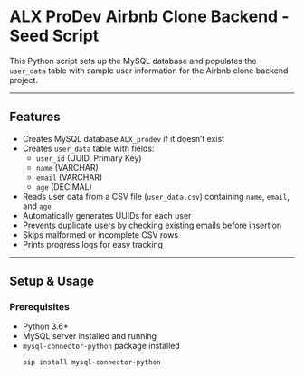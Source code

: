 # ALX ProDev Airbnb Clone Backend - Seed Script

This Python script sets up the MySQL database and populates the `user_data` table with sample user information for the Airbnb clone backend project.

---

## Features

- Creates MySQL database `ALX_prodev` if it doesn’t exist  
- Creates `user_data` table with fields:
  - `user_id` (UUID, Primary Key)  
  - `name` (VARCHAR)  
  - `email` (VARCHAR)  
  - `age` (DECIMAL)  
- Reads user data from a CSV file (`user_data.csv`) containing `name`, `email`, and `age`  
- Automatically generates UUIDs for each user  
- Prevents duplicate users by checking existing emails before insertion  
- Skips malformed or incomplete CSV rows  
- Prints progress logs for easy tracking

---

## Setup & Usage

### Prerequisites

- Python 3.6+  
- MySQL server installed and running  
- `mysql-connector-python` package installed  
  ```bash
  pip install mysql-connector-python
